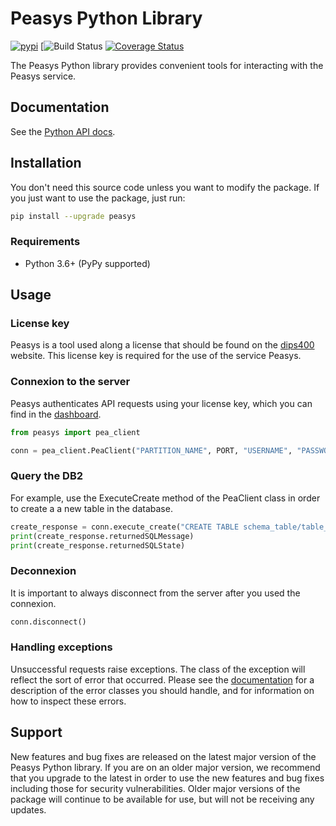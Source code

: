 # Peasys Python Library

[![pypi]()]()
[![Build Status]()
[![Coverage Status]()]()

The Peasys Python library provides convenient tools for interacting with the Peasys service.

## Documentation

See the [Python API docs](https://dips400.com/docs).

## Installation

You don't need this source code unless you want to modify the package. If you just
want to use the package, just run:

```sh
pip install --upgrade peasys
```

### Requirements

- Python 3.6+ (PyPy supported)

## Usage

### License key
Peasys is a tool used along a license that should be found on the [dips400](https://dips400.com) website. This license key is required for the use of the service Peasys.

### Connexion to the server
Peasys authenticates API requests using your license key, which you can find in the [dashboard](https://dips400.com/account).

```python
from peasys import pea_client

conn = pea_client.PeaClient("PARTITION_NAME", PORT, "USERNAME", "PASSWORD", "FUTUR_LICENSE_KEY", False)
```

### Query the DB2
For example, use the ExecuteCreate method of the PeaClient class in order to create a a new table in the database.

```python
create_response = conn.execute_create("CREATE TABLE schema_table/table_name (name CHAR(10), age INT)")
print(create_response.returnedSQLMessage)
print(create_response.returnedSQLState)
```

### Deconnexion

It is important to always disconnect from the server after you used the connexion.

```python
conn.disconnect()
```

### Handling exceptions

Unsuccessful requests raise exceptions. The class of the exception will reflect
the sort of error that occurred. Please see the [documentation](https://dips400.com/docs) for a description of
the error classes you should handle, and for information on how to inspect
these errors.

## Support

New features and bug fixes are released on the latest major version of the Peasys Python library. If you are on an older major version, 
we recommend that you upgrade to the latest in order to use the new features and bug fixes including those for security vulnerabilities. 
Older major versions of the package will continue to be available for use, but will not be receiving any updates.
